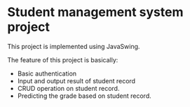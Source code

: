 # Student management system project

This project is implemented using JavaSwing.

The feature of this project is basically:
+ Basic authentication
+ Input and output result of student record
+ CRUD operation on student record. 
+ Predicting the grade based on student record.
